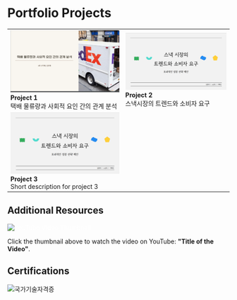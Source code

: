 # Portfolio Projects

<style>
  a {
    text-decoration: none; /* 링크 밑줄 제거 */
    color: white; /* 기본 링크 색상을 흰색으로 */
  }
  a:visited {
    color: white; /* 방문한 링크도 흰색으로 */
  }
  a:hover {
    color: #f0f0f0; /* 마우스 오버 시 약간 더 밝은 흰색 */
  }
</style>

<table>
  <tr>
    <td>
      <a href="SQL포트폴리오.pdf">
        <img src="portfoilo1.png" style="width:600px;" alt="SQL 포트폴리오">
      </a>
      <br><b>Project 1</b><br>택배 물류량과 사회적 요인 간의 관계 분석
    </td>
    <td>
      <a href="파이썬포트폴리오.pdf">
        <img src="portfoilo2.png" style="width:600px;" alt="파이썬 데이터 분석 포트폴리오">
      </a>
      <br><b>Project 2</b><br>스낵시장의 트렌드와 소비자 요구
    </td>
  </tr>
  <tr>
    <td>
      <a href="파이썬딥러닝포트폴리오.pdf">
        <img src="portfoilo2.png" style="width:600px;" alt="파이썬 딥러닝 포트폴리오">
      </a>
      <br><b>Project 3</b><br>Short description for project 3
    </td>
  </tr>
</table>


## Additional Resources

[![YouTube Video Thumbnail](https://img.youtube.com/vi/VYIz3FiTFKQ/0.jpg)](https://www.youtube.com/watch?v=VYIz3FiTFKQ)

Click the thumbnail above to watch the video on YouTube: **"Title of the Video"**.

## Certifications

![국가기술자격증](자격증1.png)
